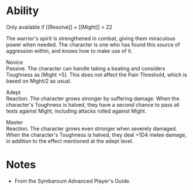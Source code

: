 # Ability
Only available if [[Resolve]] + [[Might]] > 22

The warrior's spirit is strengthened in combat, giving them miraculous power when needed. The character is one who has found this source of aggression within, and knows how to make use of it.

Novice<br>Passive. The character can handle taking a beating and considers Toughness as \[Might +5\]. This does not affect the Pain Threshold, which is based on Might/2 as usual.

Adept<br>Reaction. The character grows stronger by suffering damage. When the character's Toughness is halved, they have a second chance to pass all tests against Might, including attacks rolled against Might.

Master<br>Reaction. The character grows even stronger when severely damaged. When the character's Toughness is halved, they deal +1D4 melee damage, in addition to the effect mentioned at the adept level.
# Notes
* From the Symbaroum Advanced Player's Guide.